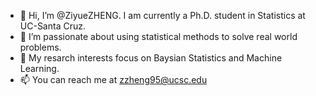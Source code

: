 - 👋 Hi, I’m @ZiyueZHENG. I am currently a Ph.D. student in Statistics at UC-Santa Cruz.
- 👀 I’m passionate about using statistical methods to solve real world problems.
- 🌱 My resarch interests focus on Baysian Statistics and Machine Learning.
- 📫 You can reach me at zzheng95@ucsc.edu

<!---
ZiyueZHENG/ZiyueZHENG is a ✨ special ✨ repository because its `README.md` (this file) appears on your GitHub profile.
You can click the Preview link to take a look at your changes.
--->

